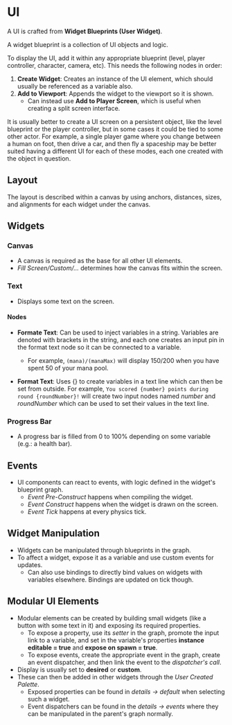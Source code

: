 # UI

A UI is crafted from **Widget Blueprints (User Widget)**.

A widget blueprint is a collection of UI objects and logic.

To display the UI, add it within any appropriate blueprint (level, player controller, character, camera, etc). This needs the following nodes in order:
1. **Create Widget**: Creates an instance of the UI element, which should usually be referenced as a variable also.
2. **Add to Viewport**: Appends the widget to the viewport so it is shown.
   - Can instead use **Add to Player Screen**, which is useful when creating a split screen interface.

It is usually better to create a UI screen on a persistent object, like the level blueprint or the player controller, but in some cases it could be tied to some other actor. For example, a single player game where you change between a human on foot, then drive a car, and then fly a spaceship may be better suited having a different UI for each of these modes, each one created with the object in question.

## Layout

The layout is described within a canvas by using anchors, distances, sizes, and alignments for each widget under the canvas.

## Widgets

### Canvas

- A canvas is required as the base for all other UI elements.
- *Fill Screen/Custom/...* determines how the canvas fits within the screen.

### Text

- Displays some text on the screen.

#### Nodes

- **Formate Text**: Can be used to inject variables in a string. Variables are denoted with brackets in the string, and each one creates an input pin in the format text node so it can be connected to a variable.
  - For example, `(mana)/(manaMax)` will display 150/200 when you have spent 50 of your mana pool.

- **Format Text**: Uses {} to create variables in a text line which can then be set from outside. For example, `You scored {number} points during round {roundNumber}!` will create two input nodes named _number_ and _roundNumber_ which can be used to set their values in the text line.

### Progress Bar

- A progress bar is filled from 0 to 100% depending on some variable (e.g.: a health bar).

## Events

- UI components can react to events, with logic defined in the widget's blueprint graph.
  - *Event Pre-Construct* happens when compiling the widget.
  - *Event Construct* happens when the widget is drawn on the screen.
  - *Event Tick* happens at every physics tick.

## Widget Manipulation

- Widgets can be manipulated through blueprints in the graph.
- To affect a widget, expose it as a variable and use custom events for updates.
  - Can also use bindings to directly bind values on widgets with variables elsewhere. Bindings are updated on tick though.

## Modular UI Elements

- Modular elements can be created by building small widgets (like a button with some text in it) and exposing its required properties.
  - To expose a property, use its *setter* in the graph, promote the input link to a variable, and set in the variable's properties **instance editable = true** and **expose on spawn = true**.
  - To expose events, create the appropriate event in the graph, create an event dispatcher, and then link the event to the *dispatcher's call*.
- Display is usually set to **desired** or **custom**.
- These can then be added in other widgets through the *User Created Palette*.
  - Exposed properties can be found in *details -> default* when selecting such a widget.
  - Event dispatchers can be found in the *details -> events* where they can be manipulated in the parent's graph normally.

